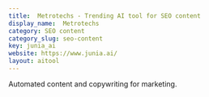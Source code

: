 ```yaml
---
title:  Metrotechs - Trending AI tool for SEO content
display_name:  Metrotechs
category: SEO content
category_slug: seo-content
key: junia_ai
website: https://www.junia.ai/
layout: aitool
---
```


Automated content and copywriting for marketing.
